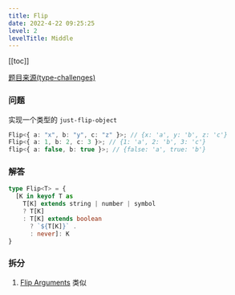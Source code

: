 ```yaml
---
title: Flip
date: 2022-4-22 09:25:25
level: 2
levelTitle: Middle
---
```


[[toc]]

[题目来源(type-challenges)](https://github.com/type-challenges/type-challenges/blob/main/questions/04179-medium-flip/README.md)

### 问题

实现一个类型的 `just-flip-object`

```typescript
Flip<{ a: "x", b: "y", c: "z" }>; // {x: 'a', y: 'b', z: 'c'}
Flip<{ a: 1, b: 2, c: 3 }>; // {1: 'a', 2: 'b', 3: 'c'}
flip<{ a: false, b: true }>; // {false: 'a', true: 'b'}
```

### 解答

```typescript
type Flip<T> = {
  [K in keyof T as 
    T[K] extends string | number | symbol 
    ? T[K] 
    : T[K] extends boolean 
      ? `${T[K]}` .
      : never]: K
}
```

### 拆分

1. [Flip Arguments](/challenges/type/middle-46) 类似
